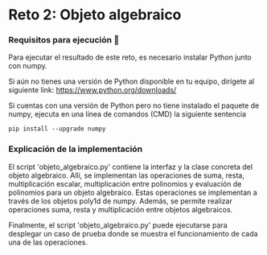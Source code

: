 # Reto 2: Objeto algebraico

### Requisitos para ejecución 🔧

Para ejecutar el resultado de este reto, es necesario instalar Python junto con
numpy.

Si aún no tienes una versión de Python disponible en tu equipo, dirígete al siguiente 
link: https://www.python.org/downloads/

Si cuentas con una versión de Python pero no tiene instalado el paquete de numpy, ejecuta
en una línea de comandos (CMD) la siguiente sentencia

```
pip install --upgrade numpy
```

### Explicación de la implementación

El script 'objeto_algebraico.py' contiene la interfaz y la clase concreta del objeto algebraico.
Allí, se implementan las operaciones de suma, resta, multiplicación escalar, multiplicación
entre polinomios y evaluación de polinomios para un objeto algebraico. Estas operaciones
se implementan a través de los objetos poly1d de numpy. Además, se permite realizar
operaciones suma, resta y multiplicación entre objetos algebraicos. 

Finalmente, el script 'objeto_algebraico.py' puede ejecutarse para desplegar un caso de prueba
donde se muestra el funcionamiento de cada una de las operaciones. 